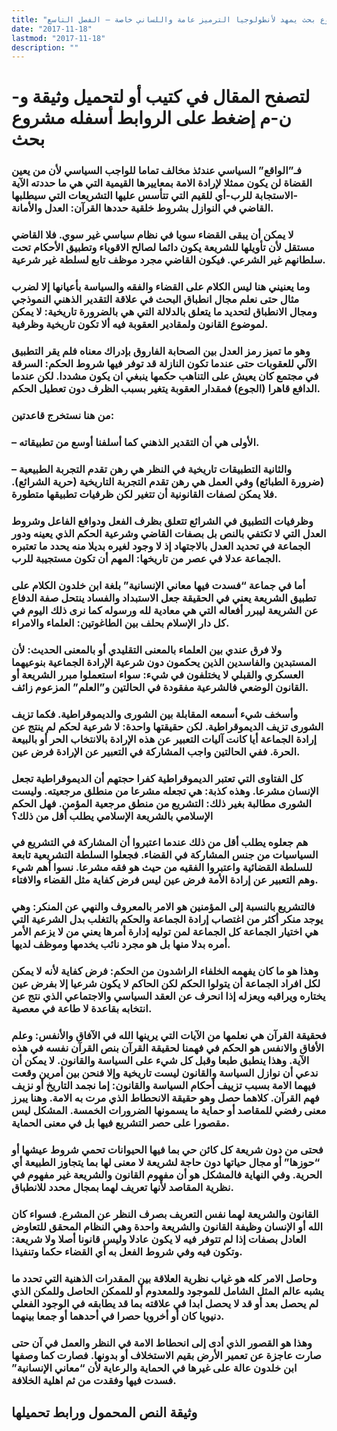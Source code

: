 ```yaml
---
title: "مشروع بحث يمهد لأنطولوجيا الترميز عامة واللساني خاصة – الفصل التاسع"
date: "2017-11-18"
lastmod: "2017-11-18"
description: ""
---
```

# **لتصفح المقال في كتيب أو لتحميل وثيقة و-ن-م إضغط على الروابط أسفله** **مشروع بحث**

### فـ”الواقع” السياسي عندئذ مخالف تماما للواجب السياسي لأن من يعين القضاة لن يكون ممثلا لإرادة الامة بمعاييرها القيمية التي هي ما حددته الآية -الاستجابة للرب-أي للقيم التي تتأسس عليها التشريعات التي سيطلبها القاضي في النوازل بشروط خلقية حددها القرآن: العدل والأمانة.

### لا يمكن أن يبقى القضاء سويا في نظام سياسي غير سوي. فلا القاضي مستقل لأن تأويلها للشريعة يكون دائما لصالح الاقوياء وتطبيق الأحكام تحت سلطانهم غير الشرعي. فيكون القاضي مجرد موظف تابع لسلطة غير شرعية.

### وما يعنيني هنا ليس الكلام على القضاء والفقه والسياسة بأعيانها إلا لضرب مثال حتى نعلم مجال انطباق البحث في علاقة التقدير الذهني النموذجي ومجال الانطباق لتحديد ما يتعلق بالدلالة التي هي بالضرورة تاريخية: لا يمكن لموضوع القانون ولمقادير العقوبة فيه ألا تكون تاريخية وظرفية.

### وهو ما تميز رمز العدل بين الصحابة الفاروق بإدراك معناه فلم يقر التطبيق الآلي للعقوبات حتى عندما تكون النازلة قد توفر فيها شروط الحكم: السرقة في مجتمع كان يعيش على التناهب حكمها ينبغي ان يكون مشددا. لكن عندما الدافع قاهرا (الجوع) فمقدار العقوبة يتغير بسبب الظرف دون تعطيل الحكم.

### من هنا نستخرج قاعدتين:

### – الأولى هي أن التقدير الذهني كما أسلفنا أوسع من تطبيقاته.

### – والثانية التطبيقات تاريخية في النظر هي رهن تقدم التجربة الطبيعية (ضرورة الطبائع) وفي العمل هي رهن تقدم التجربة التاريخية (حرية الشرائع). فلا يمكن لصفات القانونية أن تتغير لكن ظرفيات تطبيقها متطورة.

### وظرفيات التطبيق في الشرائع تتعلق بظرف الفعل ودوافع الفاعل وشروط العدل التي لا تكتفي بالنص بل بصفات القاضي وشرعية الحكم الذي يعينه ودور الجماعة في تحديد العدل بالاجتهاد إذ لا وجود لغيره بديلا منه يحدد ما تعتبره الجماعة عدلا في عصر من تاريخها: المهم أن تكون مستجيبة للرب.

### أما في جماعة “فسدت فيها معاني الإنسانية” بلغة ابن خلدون الكلام على تطبيق الشريعة يعني في الحقيقة جعل الاستبداد والفساد ينتحل صفة الدفاع عن الشريعة ليبرر أفعاله التي هي معادية لله ورسوله كما نرى ذلك اليوم في كل دار الإسلام بحلف بين الطاغوتين: العلماء والامراء.

### ولا فرق عندي بين العلماء بالمعنى التقليدي أو بالمعنى الحديث: لأن المستبدين والفاسدين الذين يحكمون دون شرعية الإرادة الجماعية بنوعيهما العسكري والقبلي لا يختلفون في شيء: سواء استعملوا مبرر الشريعة أو القانون الوضعي فالشرعية مفقودة في الحالتين و”العلم” المزعوم زائف.

### وأسخف شيء أسمعه المقابلة بين الشورى والديموقراطية. فكما تزيف الشورى تزيف الديموقراطية. لكن حقيقتها واحدة: لا شرعية لحكم لم ينتج عن إرادة الجماعة أيا كانت آليات التعبير عن هذه الإرادة بالانتخاب الحر أو بالبيعة الحرة. ففي الحالتين واجب المشاركة في التعبير عن الإرادة فرض عين.

### كل الفتاوى التي تعتبر الديموقراطية كفرا حجتهم أن الديموقراطية تجعل الإنسان مشرعا. وهذه كذبة: هي تجعله مشرعا من منطلق مرجعيته. وليست الشورى مطالبة بغير ذلك: التشريع من منطق مرجعية المؤمن. فهل الحكم الإسلامي بالشريعة الإسلامي يطلب أقل من ذلك؟

### هم جعلوه يطلب أقل من ذلك عندما اعتبروا أن المشاركة في التشريع في السياسيات من جنس المشاركة في القضاء. فجعلوا السلطة التشريعية تابعة للسلطة القضائية واعتبروا الفقيه من حيث هو فقه مشرعا. نسوا أهم شيء وهم التعبير عن إرادة الأمة فرض عين ليس فرض كفاية مثل القضاء والافتاء.

### فالتشريع بالنسبة إلى المؤمنين هو الامر بالمعروف والنهي عن المنكر: وهي يوجد منكر أكثر من اغتصاب إرادة الجماعة والحكم بالتغلب بدل الشرعية التي هي اختيار الجماعة كل الجماعة لمن توليه إدارة أمرها يعني من لا يزعم الأمر أمره بدلا منها بل هو مجرد نائب يخدمها وموظف لديها.

### وهذا هو ما كان يفهمه الخلفاء الراشدون من الحكم: فرض كفاية لأنه لا يمكن لكل افراد الجماعة أن يتولوا الحكم لكن الحاكم لا يكون شرعيا إلا بفرض عين يختاره ويراقبه ويعزله إذا انحرف عن العقد السياسي والاجتماعي الذي نتج عن انتخابه بقاعدة لا طاعة في معصية.

### فحقيقة القرآن هي نعلمها من الآيات التي يرينها الله في الآفاق والأنفس: وعلم الأفاق والانفس هو الحكم في فهمنا لحقيقة القرآن بنص القرآن نفسه في هذه الآية. وهذا ينطبق طبعا وقبل كل شيء على السياسة والقانون. لا يمكن أن ندعي أن نوازل السياسة والقانون ليست تاريخية وإلا فنحن بين أمرين وقعت فيهما الامة بسبب تزييف أحكام السياسة والقانون: إما نجمد التاريخ أو نزيف فهم القرآن. كلاهما حصل وهو حقيقة الانحطاط الذي مرت به الامة. وهنا يبرز معنى رفضي للمقاصد أو حماية ما يسمونها الضرورات الخمسة. المشكل ليس مقصورا على حصر التشريع فيها بل في معنى الحماية.

### فحتى من دون شريعة كل كائن حي بما فيها الحيوانات تحمي شروط عيشها أو “حوزها” أو مجال حياتها دون حاجة لشريعة لا معنى لها بما يتجاوز الطبيعة أي الحرية. وفي النهاية فالمشكل هو أن مفهوم القانون والشريعة غير مفهوم في نظرية المقاصد لأنها تعريف لهما بمجال محدد للانطباق.

### القانون والشريعة لهما نفس التعريف بصرف النظر عن المشرع. فسواء كان الله أو الإنسان وظيفة القانون والشريعة واحدة وهي النظام المحقق للتعاوض العادل بصفات إذا لم تتوفر فيه لا يكون عادلا وليس قانونا أصلا ولا شريعة: وتكون فيه وفي شروط الفعل به أي القضاء حكما وتنفيذا.

### وحاصل الامر كله هو غياب نظرية العلاقة بين المقدرات الذهنية التي تحدد ما يشبه عالم المثل الشامل للموجود وللمعدوم أو للممكن الحاصل وللمكن الذي لم يحصل بعد أو قد لا يحصل ابدا في علاقته بما قد يطابقه في الوجود الفعلي دنيويا كان أو أخرويا حصرا في أحدهما أو جمعا بينهما.

### وهذا هو القصور الذي أدى إلى انحطاط الامة في النظر والعمل في آن حتى صارت عاجزة عن تعمير الأرض بقيم الاستخلاف أو بدونها. فصارت كما وصفها ابن خلدون عالة على غيرها في الحماية والرعاية لأن “معاني الإنسانية” فسدت فيها وفقدت من ثم اهلية الخلافة.

## وثيقة النص المحمول ورابط تحميلها

###